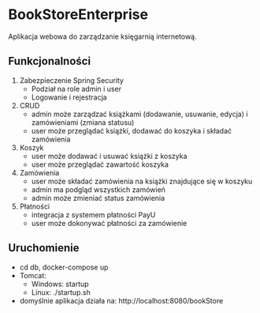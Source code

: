 # BookStoreEnterprise
Aplikacja webowa do zarządzanie księgarnią internetową.

## Funkcjonalności

1. Zabezpieczenie Spring Security 
   - Podział na role admin i user
   - Logowanie i rejestracja
2. CRUD
   - admin może zarządzać książkami (dodawanie, usuwanie, edycja) i zamówieniami (zmiana statusu)
   - user może przeglądać książki, dodawać do koszyka i składać zamówienia
3. Koszyk
   - user może dodawać i usuwać książki z koszyka
   - user może przeglądać zawartość koszyka
4. Zamówienia
   - user może składać zamówienia na książki znajdujące się w koszyku
   - admin ma podgląd wszystkich zamówień
   - admin może zmieniać status zamówienia
5. Płatności
   - integracja z systemem płatności PayU
   - user może dokonywać płatności za zamówienie

## Uruchomienie
- cd db, docker-compose up
- Tomcat:
   - Windows: startup
   - Linux: ./startup.sh
- domyślnie aplikacja działa na: http://localhost:8080/bookStore
